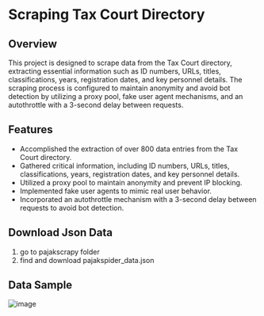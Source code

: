 # Scraping Tax Court Directory

## Overview
This project is designed to scrape data from the Tax Court directory, extracting essential information such as ID numbers, URLs, titles, classifications, years, registration dates, and key personnel details. The scraping process is configured to maintain anonymity and avoid bot detection by utilizing a proxy pool, fake user agent mechanisms, and an autothrottle with a 3-second delay between requests.

## Features
- Accomplished the extraction of over 800 data entries from the Tax Court directory.
- Gathered critical information, including ID numbers, URLs, titles, classifications, years, registration dates, and key personnel details.
- Utilized a proxy pool to maintain anonymity and prevent IP blocking.
- Implemented fake user agents to mimic real user behavior.
- Incorporated an autothrottle mechanism with a 3-second delay between requests to avoid bot detection.

## Download Json Data
1. go to pajakscrapy folder
2. find and download pajakspider_data.json

## Data Sample
![image](https://github.com/mbintangww/tax-scrapper/assets/115893918/81988b1d-9c0d-4582-8535-99a53316886c)
